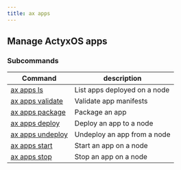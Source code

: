 ```yaml
---
title: ax apps
---
```


## Manage ActyxOS apps

### Subcommands

Command                      | description|
-----------------------------|------------|
[ax apps ls](ls.md)             | List apps deployed on a node |
[ax apps validate](validate.md) | Validate app manifests |
[ax apps package](package.md)   | Package an app |
[ax apps deploy](deploy.md)     | Deploy an app to a node |
[ax apps undeploy](undeploy.md) | Undeploy an app from a node |
[ax apps start](start.md)       | Start an app on a node |
[ax apps stop](stop.md)         | Stop an app on a node |
